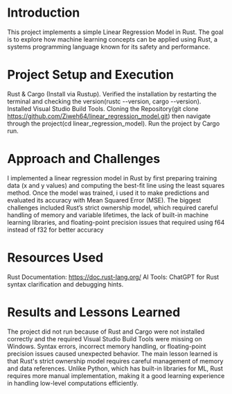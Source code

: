 # Introduction
This project implements a simple Linear Regression Model in Rust. The goal is to explore how machine learning concepts can be applied using Rust, a systems programming language known for its safety and performance.

# Project Setup and Execution
Rust & Cargo (Install via Rustup).
Verified the installation by restarting the terminal and checking the version(rustc --version, cargo --version).
Installed Visual Studio Build Tools.
Cloning the Repository(git clone https://github.com/Ziweh64/linear_regression_model.git) then navigate through the project(cd linear_regression_model).
Run the project by Cargo run.

# Approach and Challenges
I implemented a linear regression model in Rust by first preparing training data (x and y values) and computing the best-fit line using the least squares method. Once the model was trained, i used it to make predictions and evaluated its accuracy with Mean Squared Error (MSE). The biggest challenges included Rust’s strict ownership model, which required careful handling of memory and variable lifetimes, the lack of built-in machine learning libraries, and floating-point precision issues that required using f64 instead of f32 for better accuracy

# Resources Used
Rust Documentation: https://doc.rust-lang.org/
AI Tools: ChatGPT for Rust syntax clarification and debugging hints.

# Results and Lessons Learned
The project did not run because of Rust and Cargo were not installed correctly and the required Visual Studio Build Tools were missing on Windows. Syntax errors, incorrect memory handling, or floating-point precision issues caused unexpected behavior. The main lesson learned is that Rust's strict ownership model requires careful management of memory and data references. Unlike Python, which has built-in libraries for ML, Rust requires more manual implementation, making it a good learning experience in handling low-level computations efficiently.





